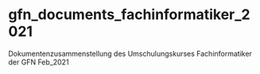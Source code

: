 # gfn_documents_fachinformatiker_2021
Dokumentenzusammenstellung des Umschulungskurses Fachinformatiker der GFN Feb_2021

